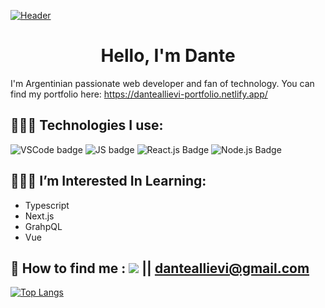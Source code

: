 [![Header](https://source.unsplash.com/hbb6GkG6p9M/1000x200)](https://danteallievi.github.io)

<h1 align="center"> Hello, I'm Dante </h1>

I'm Argentinian passionate web developer and fan of technology. You can find my portfolio here: https://danteallievi-portfolio.netlify.app/

## 👨🏽‍💻 Technologies I use:

![VSCode badge](https://img.shields.io/badge/IDE-VSCode-blue?style=flat&logo=Visual-Studio-Code&logoColor=blue)&nbsp;![JS badge](https://img.shields.io/badge/Code-Javascript-blue?style=flat&logo=javascript)&nbsp;![React.js Badge](https://img.shields.io/badge/Code-React.js-blue?style=flat&logo=react)&nbsp;![Node.js Badge](https://img.shields.io/badge/Code-node.js-blue?style=flat&logo=node.js)

## 👨🏽‍🎓 I’m Interested In Learning:<br>

- Typescript
- Next.js
- GrahpQL
- Vue

## 📧 How to find me : <a href="https://www.linkedin.com/in/dante-allievi-3907291b2/"> <img src="https://img.shields.io/badge/LinkedIn-gray?style=flat&logo=linkedin&logoColor=white)"/></a> || [danteallievi@gmail.com](mailto:danteallievi@gmail.com)

[![Top Langs](https://github-readme-stats.vercel.app/api/top-langs/?username=danteallievi&layout=compact&theme=dracula)](#)
